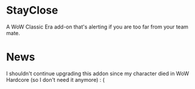 # StayClose
A WoW Classic Era add-on that's alerting if you are too far from your team mate.

# News

I shouldn't continue upgrading this addon since my character died in WoW Hardcore (so I don't need it anymore) : (